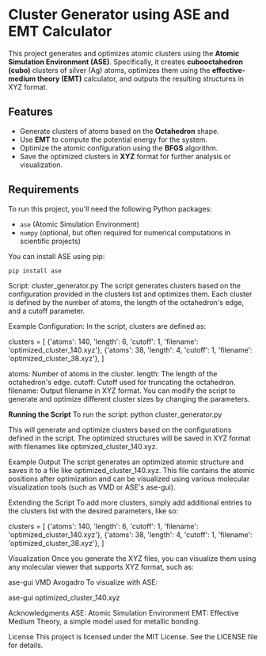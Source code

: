 # Cluster Generator using ASE and EMT Calculator

This project generates and optimizes atomic clusters using the **Atomic Simulation Environment (ASE)**. Specifically, it creates **cubooctahedron (cubo)** clusters of silver (Ag) atoms, optimizes them using the **effective-medium theory (EMT)** calculator, and outputs the resulting structures in XYZ format.

## Features
- Generate clusters of atoms based on the **Octahedron** shape.
- Use **EMT** to compute the potential energy for the system.
- Optimize the atomic configuration using the **BFGS** algorithm.
- Save the optimized clusters in **XYZ** format for further analysis or visualization.

## Requirements

To run this project, you'll need the following Python packages:

- `ase` (Atomic Simulation Environment)
- `numpy` (optional, but often required for numerical computations in scientific projects)

You can install ASE using pip:

```pip install ase```

Script: cluster_generator.py
The script generates clusters based on the configuration provided in the clusters list and optimizes them. Each cluster is defined by the number of atoms, the length of the octahedron's edge, and a cutoff parameter.

Example Configuration:
In the script, clusters are defined as:

clusters = [
    {'atoms': 140, 'length': 6, 'cutoff': 1, 'filename': 'optimized_cluster_140.xyz'},
    {'atoms': 38, 'length': 4, 'cutoff': 1, 'filename': 'optimized_cluster_38.xyz'},
]

atoms: Number of atoms in the cluster.
length: The length of the octahedron's edge.
cutoff: Cutoff used for truncating the octahedron.
filename: Output filename in XYZ format.
You can modify the script to generate and optimize different cluster sizes by changing the parameters.

**Running the Script**
To run the script:
python cluster_generator.py

This will generate and optimize clusters based on the configurations defined in the script. The optimized structures will be saved in XYZ format with filenames like optimized_cluster_140.xyz.

Example Output
The script generates an optimized atomic structure and saves it to a file like optimized_cluster_140.xyz. This file contains the atomic positions after optimization and can be visualized using various molecular visualization tools (such as VMD or ASE's ase-gui).

Extending the Script
To add more clusters, simply add additional entries to the clusters list with the desired parameters, like so:

clusters = [
    {'atoms': 140, 'length': 6, 'cutoff': 1, 'filename': 'optimized_cluster_140.xyz'},
    {'atoms': 38, 'length': 4, 'cutoff': 1, 'filename': 'optimized_cluster_38.xyz'},
]

Visualization
Once you generate the XYZ files, you can visualize them using any molecular viewer that supports XYZ format, such as:

ase-gui
VMD
Avogadro
To visualize with ASE:

ase-gui optimized_cluster_140.xyz

Acknowledgments
ASE: Atomic Simulation Environment
EMT: Effective Medium Theory, a simple model used for metallic bonding.

License
This project is licensed under the MIT License. See the LICENSE file for details.
